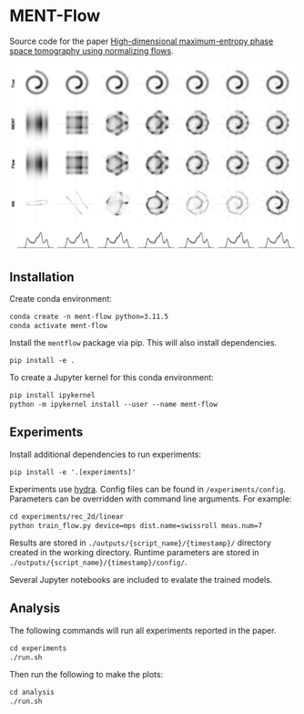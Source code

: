 # MENT-Flow

Source code for the paper [High-dimensional maximum-entropy phase space tomography using normalizing flows](https://doi.org/10.1103/PhysRevResearch.6.033163).

<img src="docs/fig_ment_swissroll.png" width="800px">


## Installation

Create conda environment:

```
conda create -n ment-flow python=3.11.5
conda activate ment-flow
```

Install the `mentflow` package via pip. This will also install dependencies.

```
pip install -e .
```

To create a Jupyter kernel for this conda environment:

```
pip install ipykernel
python -m ipykernel install --user --name ment-flow
```


## Experiments

Install additional dependencies to run experiments:

```
pip install -e '.[experiments]'
```

Experiments use [hydra](https://hydra.cc). Config files can be found in `/experiments/config`. Parameters can be overridden with command line arguments. For example: 
```
cd experiments/rec_2d/linear
python train_flow.py device=mps dist.name=swissroll meas.num=7
```
Results are stored in `./outputs/{script_name}/{timestamp}/` directory created in the working directory. Runtime parameters are stored in `./outputs/{script_name}/{timestamp}/config/`.

Several Jupyter notebooks are included to evalate the trained models.


## Analysis 

The following commands will run all experiments reported in the paper.

```
cd experiments
./run.sh
```

Then run the following to make the plots:

```
cd analysis
./run.sh
```